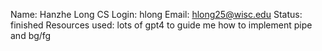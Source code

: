 Name: Hanzhe Long
CS Login: hlong
Email: hlong25@wisc.edu
Status: finished
Resources used: lots of gpt4 to guide me how to implement pipe and bg/fg
